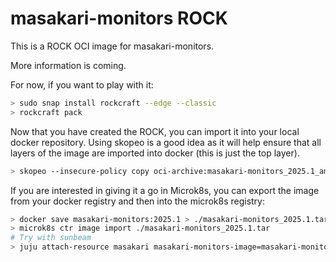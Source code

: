 # masakari-monitors ROCK

This is a ROCK OCI image for masakari-monitors.

More information is coming.

For now, if you want to play with it:

```bash
> sudo snap install rockcraft --edge --classic
> rockcraft pack
```

Now that you have created the ROCK, you can import it into
your local docker repository. Using skopeo is a good idea as
it will help ensure that all layers of the image are imported
into docker (this is just the top layer).

```bash
> skopeo --insecure-policy copy oci-archive:masakari-monitors_2025.1_amd64.rock docker-daemon:masakari-monitors:2025.1
```

If you are interested in giving it a go in Microk8s, you can
export the image from your docker registry and then into the
microk8s registry:

```bash
> docker save masakari-monitors:2025.1 > ./masakari-monitors_2025.1.tar
> microk8s ctr image import ./masakari-monitors_2025.1.tar
# Try with sunbeam
> juju attach-resource masakari masakari-monitors-image=masakari-monitors:2025.1
```
